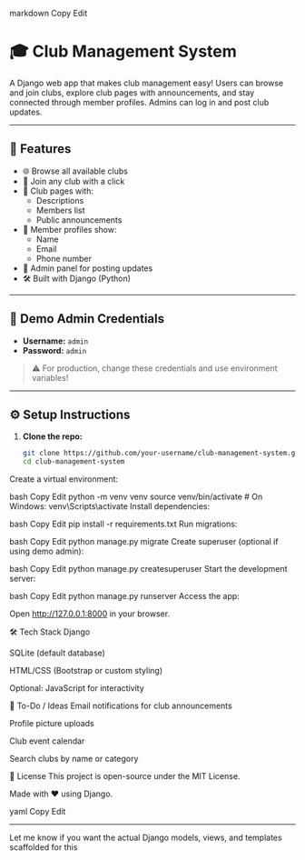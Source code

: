 
markdown
Copy
Edit
# 🎓 Club Management System

A Django web app that makes club management easy! Users can browse and join clubs, explore club pages with announcements, and stay connected through member profiles. Admins can log in and post club updates.

---

## 🚀 Features

- 🌐 Browse all available clubs
- 👥 Join any club with a click
- 📄 Club pages with:
  - Descriptions
  - Members list
  - Public announcements
- 🧑 Member profiles show:
  - Name
  - Email
  - Phone number
- 🔐 Admin panel for posting updates
- 🛠️ Built with Django (Python)

---

## 🧪 Demo Admin Credentials

- **Username:** `admin`  
- **Password:** `admin`

> ⚠️ For production, change these credentials and use environment variables!

---

## ⚙️ Setup Instructions

1. **Clone the repo:**

   ```bash
   git clone https://github.com/your-username/club-management-system.git
   cd club-management-system
Create a virtual environment:

bash
Copy
Edit
python -m venv venv
source venv/bin/activate  # On Windows: venv\Scripts\activate
Install dependencies:

bash
Copy
Edit
pip install -r requirements.txt
Run migrations:

bash
Copy
Edit
python manage.py migrate
Create superuser (optional if using demo admin):

bash
Copy
Edit
python manage.py createsuperuser
Start the development server:

bash
Copy
Edit
python manage.py runserver
Access the app:

Open http://127.0.0.1:8000 in your browser.

🛠️ Tech Stack
Django

SQLite (default database)

HTML/CSS (Bootstrap or custom styling)

Optional: JavaScript for interactivity

📌 To-Do / Ideas
 Email notifications for club announcements

 Profile picture uploads

 Club event calendar

 Search clubs by name or category

📄 License
This project is open-source under the MIT License.

Made with ❤️ using Django.

yaml
Copy
Edit

---

Let me know if you want the actual Django models, views, and templates scaffolded for this 
